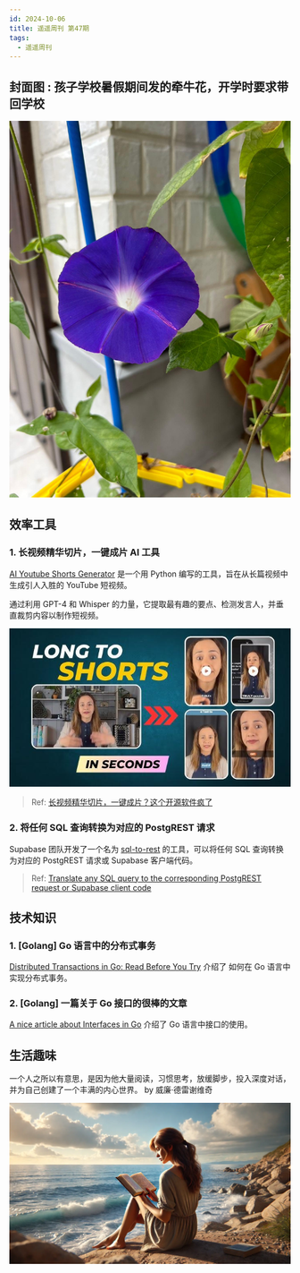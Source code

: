 ```yaml
---
id: 2024-10-06
title: 遥遥周刊 第47期
tags:
  - 遥遥周刊
---
```


## 封面图 : 孩子学校暑假期间发的牵牛花，开学时要求带回学校

![朝顔](朝顔.jpg)

## 效率工具

### 1. 长视频精华切片，一键成片 AI 工具

[AI Youtube Shorts Generator](https://github.com/SamurAIGPT/AI-Youtube-Shorts-Generator) 是一个用 Python 编写的工具，旨在从长篇视频中生成引人入胜的 YouTube 短视频。

通过利用 GPT-4 和 Whisper 的力量，它提取最有趣的要点、检测发言人，并垂直裁剪内容以制作短视频。

![AI-Youtube-Shorts-Generator](AI-Youtube-Shorts-Generator.jpg)

> Ref: [长视频精华切片，一键成片？这个开源软件疯了](https://x.com/huangyun_122/status/1841431233261117786)

### 2. 将任何 SQL 查询转换为对应的 PostgREST 请求

Supabase 团队开发了一个名为 [sql-to-rest](https://supabase.com/docs/guides/api/sql-to-rest) 的工具，可以将任何 SQL 查询转换为对应的 PostgREST 请求或 Supabase 客户端代码。

> Ref: [Translate any SQL query to the corresponding PostgREST request or Supabase client code](https://x.com/supabase/status/1840662383955435651)

## 技术知识

### 1. [Golang] Go 语言中的分布式事务

[Distributed Transactions in Go: Read Before You Try](https://threedots.tech/post/distributed-transactions-in-go/) 介绍了 如何在 Go 语言中实现分布式事务。

### 2. [Golang] 一篇关于 Go 接口的很棒的文章

[A nice article about Interfaces in Go](https://www.bytesizego.com/blog/golang-interfaces) 介绍了 Go 语言中接口的使用。

## 生活趣味

一个人之所以有意思，是因为他大量阅读，习惯思考，放缓脚步，投入深度对话，并为自己创建了一个丰满的内心世界。 by 威廉·德雷谢维奇

![一个人之所以有意思](一个人之所以有意思.webp)
